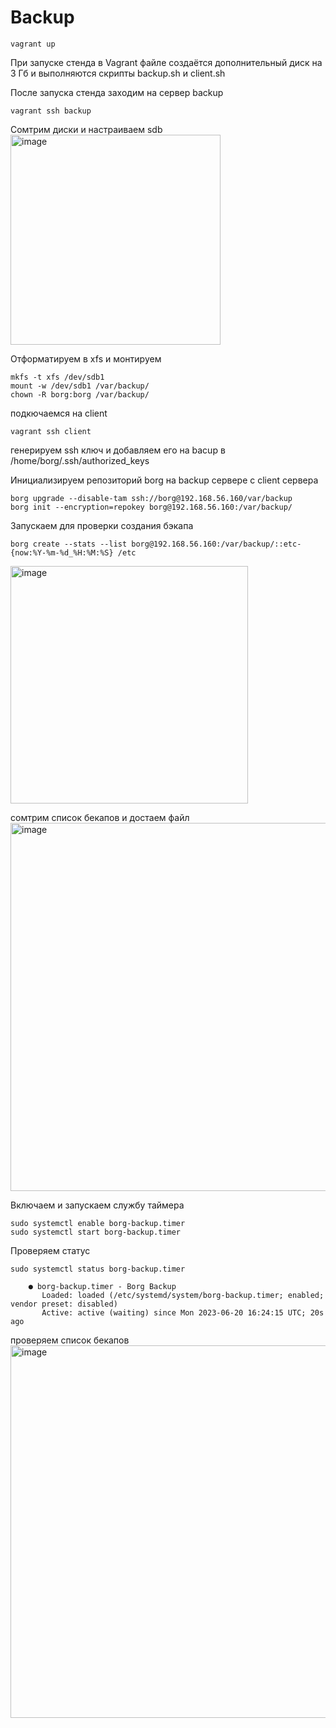 # Backup

```
vagrant up
```

При запуске стенда в Vagrant файле создаётся дополнительный диск на 3 Гб и выполняются скрипты backup.sh и client.sh

После запуска стенда заходим на сервер backup
```
vagrant ssh backup
```

Сомтрим диски и настраиваем sdb
<img width="336" alt="image" src="https://github.com/tarrascue/backup/assets/117171128/eb7fe5f2-ac76-408f-bab7-faf9bf597111">

Отформатируем в xfs и монтируем
```
mkfs -t xfs /dev/sdb1
mount -w /dev/sdb1 /var/backup/
chown -R borg:borg /var/backup/
```

подкючаемся на client 

```
vagrant ssh client
```

генерируем ssh ключ и добавляем его на bacup в /home/borg/.ssh/authorized_keys

Инициализируем репозиторий borg на backup сервере с client сервера
```
borg upgrade --disable-tam ssh://borg@192.168.56.160/var/backup
borg init --encryption=repokey borg@192.168.56.160:/var/backup/
```

Запускаем для проверки создания бэкапа
```
borg create --stats --list borg@192.168.56.160:/var/backup/::etc-{now:%Y-%m-%d_%H:%M:%S} /etc
```
<img width="380" alt="image" src="https://github.com/tarrascue/backup/assets/117171128/b3794086-fd76-4a36-8755-3929d5b32b65">

сомтрим список бекапов и достаем файл 
<img width="589" alt="image" src="https://github.com/tarrascue/backup/assets/117171128/df999358-cad3-4515-a076-773b5bcbe026">

Включаем и запускаем службу таймера
```
sudo systemctl enable borg-backup.timer
sudo systemctl start borg-backup.timer
```

Проверяем статус
```
sudo systemctl status borg-backup.timer

	● borg-backup.timer - Borg Backup
	   Loaded: loaded (/etc/systemd/system/borg-backup.timer; enabled; vendor preset: disabled)
	   Active: active (waiting) since Mon 2023-06-20 16:24:15 UTC; 20s ago
```
проверяем список бекапов
<img width="596" alt="image" src="https://github.com/tarrascue/backup/assets/117171128/ecada1cb-bb6c-4f85-b696-e78ab7af6ca2">
